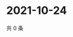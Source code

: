 # 2021-10-24

共 0 条

<!-- BEGIN WEIBO -->
<!-- 最后更新时间 Sun Oct 24 2021 15:00:47 GMT+0800 (China Standard Time) -->

<!-- END WEIBO -->
